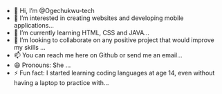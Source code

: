 - 👋 Hi, I’m @Ogechukwu-tech
- 👀 I’m interested in creating websites and developing mobile applications...
- 🌱 I’m currently learning HTML, CSS and JAVA...
- 💞️ I’m looking to collaborate on any positive project that would improve my skills ...
- 📫 You can reach me here on Github or send me an email...
- 😄 Pronouns: She ...
- ⚡ Fun fact: I started learning coding languages at age 14, even without having a laptop to practice with...

<!---
Ogechukwu-tech/Ogechukwu-tech is a ✨ special ✨ repository because its `README.md` (this file) appears on your GitHub profile.
You can click the Preview link to take a look at your changes.
--->
